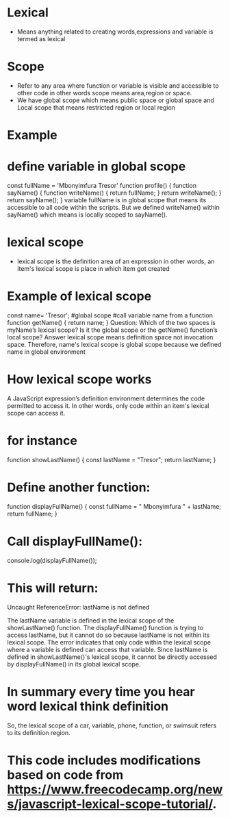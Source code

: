 # Lexical
- Means anything related to creating words,expressions and variable is termed as lexical
# Scope
- Refer to any area where function or variable is visible and accessible to other code in other words scope means area,region or space.
- We have global scope which means public space or global space and Local scope that means restricted region or local region
# Example
# define  variable in global scope
const fullName = 'Mbonyimfura Tresor'
function profile() {
 function sayName() {
function writeName() {
    return fullName;
}
return writeName();
 }
 return sayName();
}
 variable fullName is in global scope that means its accessible to all code within the scripts.
 But we defined writeName() within sayName() which means is locally scoped to sayName().

#  lexical scope
- lexical scope is the definition area of an expression in other words, an item's lexical scope is place in which item got created
# Example of lexical scope
const name= 'Tresor'; #global scope
#call variable name from a function
function getName() {
    return name;
}
Question: Which of the two spaces is myName’s lexical scope? Is it the global scope or the getName() function’s local scope?
Answer lexical scope means definition space not invocation space. Therefore, name's lexical scope is global scope because we defined name in global environment
# How lexical scope works 
A JavaScript expression’s definition environment determines the code permitted to access it.
In other words, only code within an item's lexical scope can access it.

# for instance 
function showLastName() {
  const lastName = "Tresor";
  return lastName;
}
# Define another function:
function displayFullName() {
  const fullName = " Mbonyimfura " + lastName;
  return fullName;
}
# Call displayFullName():
console.log(displayFullName());
# This will return:
Uncaught ReferenceError: lastName is not defined

The lastName variable is defined in the lexical scope of the showLastName() function.
The displayFullName() function is trying to access lastName, but it cannot do so because lastName is not within its lexical scope.
The error indicates that only code within the lexical scope where a variable is defined can access that variable. Since lastName is defined in showLastName()'s lexical scope, it cannot be directly accessed by displayFullName() in its global lexical scope.

# In summary every time you hear word lexical think definition 
So, the lexical scope of a car, variable, phone, function, or swimsuit refers to its definition region.

# This code includes modifications based on code from https://www.freecodecamp.org/news/javascript-lexical-scope-tutorial/.